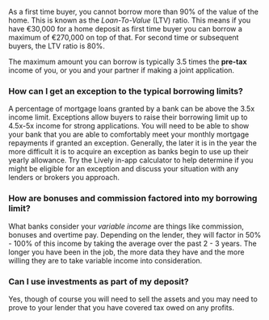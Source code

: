 As a first time buyer, you cannot borrow more than 90% of the value of the home. This is known as the *Loan-To-Value* (LTV) ratio. This means if you have €30,000 for a home deposit as first time buyer you can borrow a maximum of €270,000 on top of that. 
 For second time or subsequent buyers, the LTV ratio is 80%.
 
The maximum amount you can borrow is typically 3.5 times the **pre-tax** income of you, or you and your partner if making a joint application.

### How can I get an exception to the typical borrowing limits?

A percentage of mortgage loans granted by a bank can be above the 3.5x income limit. Exceptions allow buyers to raise their borrowing limit up to 4.5x-5x income for strong applications. 
 You will need to be able to show your bank that you are able to comfortably meet your monthly mortgage repayments if granted an exception.
 Generally, the later it is in the year the more difficult it is to acquire an exception as banks begin to use up their yearly allowance.
 Try the Lively in-app calculator to help determine if you might be eligible for an exception and discuss your situation with any lenders or brokers you approach. 
 

### How are bonuses and commission factored into my borrowing limit?

What banks consider your *variable income* are things like commission, bonuses and overtime pay. Depending on the lender,
 they will factor in 50% - 100% of this income by taking the average over the past 2 - 3 years. The longer you have been in the job,
 the more data they have and the more willing they are to take variable income into consideration. 
 

### Can I use investments as part of my deposit?

Yes, though of course you will need to sell the assets and you may need to prove to your lender that you have covered tax owed on any profits.
 